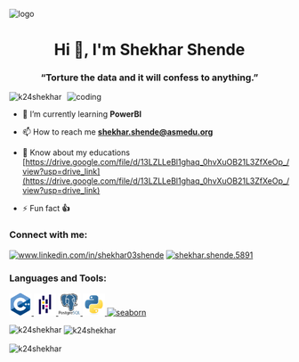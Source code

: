 ![logo](https://repository-images.githubusercontent.com/245385808/f1342400-cbd9-11eb-84d5-36d6ce41d01a)
<h1 align="center">Hi 👋, I'm Shekhar Shende</h1>
<h3 align="center">“Torture the data and it will confess to anything.”</h3>
<img align="right" alt="coding" width="400" src="https://camo.githubusercontent.com/c1dcb74cc1c1835b1d716f5051499a2814c683c806b15f04b0eba492863703e9/68747470733a2f2f63646e2e6472696262626c652e636f6d2f75736572732f3733303730332f73637265656e73686f74732f363538313234332f6176656e746f2e676966">
<p align="left"> <img src="https://komarev.com/ghpvc/?username=k24shekhar&label=Profile%20views&color=0e75b6&style=flat" alt="k24shekhar" /> </p>

- 🌱 I’m currently learning **PowerBI**

- 📫 How to reach me **shekhar.shende@asmedu.org**

- 📄 Know about my educations [https://drive.google.com/file/d/13LZLLeBl1ghaq_0hvXuOB21L3ZfXeOp_/view?usp=drive_link](https://drive.google.com/file/d/13LZLLeBl1ghaq_0hvXuOB21L3ZfXeOp_/view?usp=drive_link)

- ⚡ Fun fact **👍**

<h3 align="left">Connect with me:</h3>
<p align="left">
<a href="https://linkedin.com/in/www.linkedin.com/in/shekhar03shende" target="blank"><img align="center" src="https://raw.githubusercontent.com/rahuldkjain/github-profile-readme-generator/master/src/images/icons/Social/linked-in-alt.svg" alt="www.linkedin.com/in/shekhar03shende" height="30" width="40" /></a>
<a href="https://instagram.com/shekhar.shende.5891" target="blank"><img align="center" src="https://raw.githubusercontent.com/rahuldkjain/github-profile-readme-generator/master/src/images/icons/Social/instagram.svg" alt="shekhar.shende.5891" height="30" width="40" /></a>
</p>

<h3 align="left">Languages and Tools:</h3>
<p align="left"> <a href="https://www.w3schools.com/cpp/" target="_blank" rel="noreferrer"> <img src="https://raw.githubusercontent.com/devicons/devicon/master/icons/cplusplus/cplusplus-original.svg" alt="cplusplus" width="40" height="40"/> </a> <a href="https://pandas.pydata.org/" target="_blank" rel="noreferrer"> <img src="https://raw.githubusercontent.com/devicons/devicon/2ae2a900d2f041da66e950e4d48052658d850630/icons/pandas/pandas-original.svg" alt="pandas" width="40" height="40"/> </a> <a href="https://www.postgresql.org" target="_blank" rel="noreferrer"> <img src="https://raw.githubusercontent.com/devicons/devicon/master/icons/postgresql/postgresql-original-wordmark.svg" alt="postgresql" width="40" height="40"/> </a> <a href="https://www.python.org" target="_blank" rel="noreferrer"> <img src="https://raw.githubusercontent.com/devicons/devicon/master/icons/python/python-original.svg" alt="python" width="40" height="40"/> </a> <a href="https://seaborn.pydata.org/" target="_blank" rel="noreferrer"> <img src="https://seaborn.pydata.org/_images/logo-mark-lightbg.svg" alt="seaborn" width="40" height="40"/> </a> </p>

<p><img align="left" src="https://github-readme-stats.vercel.app/api/top-langs?username=k24shekhar&show_icons=true&locale=en&layout=compact" alt="k24shekhar" /></p>

<p>&nbsp;<img align="center" src="https://github-readme-stats.vercel.app/api?username=k24shekhar&show_icons=true&locale=en" alt="k24shekhar" /></p>

<p><img align="center" src="https://github-readme-streak-stats.herokuapp.com/?user=k24shekhar&" alt="k24shekhar" /></p>
